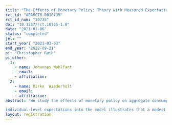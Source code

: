 ```yaml
---
title: "The Effects of Monetary Policy: Theory with Measured Expectations "
rct_id: "AEARCTR-0010735"
rct_id_num: "10735"
doi: "10.1257/rct.10735-1.0"
date: "2023-01-06"
status: "completed"
jel: ""
start_year: "2021-03-03"
end_year: "2022-09-21"
pi: "Christopher Roth"
pi_other:
  1:
    - name: Johannes Wohlfart
    - email: 
    - affiliation: 
  2:
    - name: Mirko  Wiederholt
    - email: 
    - affiliation: 
abstract: "We study the effects of monetary policy on aggregate consumption combining a heterogeneous agent model with measured expectations under different policy counterfactuals. We express the consumption of non-hand-to-mouth households as a function of expectations only and elicit all expectations appearing in the consumption functions for alternative monetary policy scenarios with tailored surveys. Feeding these
individual-level expectations into the model illustrates that a modest forward guidance statement in March 2021 would have reduced aggregate consumption by 0.14% on impact and an interest rate hike of 40 basis points in March 2022 would have reduced aggregate consumption by 0.30% on impact."
layout: registration
---
```


